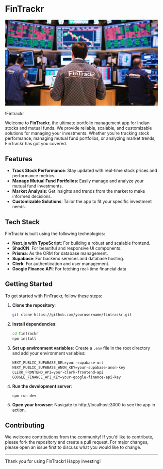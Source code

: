 # FinTrackr

![Fintrackr](image.png)

!Fintrackr

Welcome to **FinTrackr**, the ultimate portfolio management app for Indian stocks and mutual funds. We provide reliable, scalable, and customizable solutions for managing your investments. Whether you're tracking stock performance, managing mutual fund portfolios, or analyzing market trends, FinTrackr has got you covered.

## Features

- **Track Stock Performance**: Stay updated with real-time stock prices and performance metrics.
- **Manage Mutual Fund Portfolios**: Easily manage and analyze your mutual fund investments.
- **Market Analysis**: Get insights and trends from the market to make informed decisions.
- **Customizable Solutions**: Tailor the app to fit your specific investment needs.

## Tech Stack

FinTrackr is built using the following technologies:

- **Next.js with TypeScript**: For building a robust and scalable frontend.
- **ShadCN**: For beautiful and responsive UI components.
- **Prisma**: As the ORM for database management.
- **Supabase**: For backend services and database hosting.
- **Clerk**: For authentication and user management.
- **Google Finance API**: For fetching real-time financial data.

## Getting Started

To get started with FinTrackr, follow these steps:

1. **Clone the repository**:
    ```bash
    git clone https://github.com/yourusername/fintrackr.git
    ```

2. **Install dependencies**:
    ```bash
    cd fintrackr
    npm install
    ```

3. **Set up environment variables**:
    Create a `.env` file in the root directory and add your environment variables:
    ```env
    NEXT_PUBLIC_SUPABASE_URL=your-supabase-url
    NEXT_PUBLIC_SUPABASE_ANON_KEY=your-supabase-anon-key
    CLERK_FRONTEND_API=your-clerk-frontend-api
    GOOGLE_FINANCE_API_KEY=your-google-finance-api-key
    ```

4. **Run the development server**:
    ```bash
    npm run dev
    ```

5. **Open your browser**:
    Navigate to http://localhost:3000 to see the app in action.

## Contributing

We welcome contributions from the community! If you'd like to contribute, please fork the repository and create a pull request. For major changes, please open an issue first to discuss what you would like to change.

---

Thank you for using FinTrackr! Happy investing!
